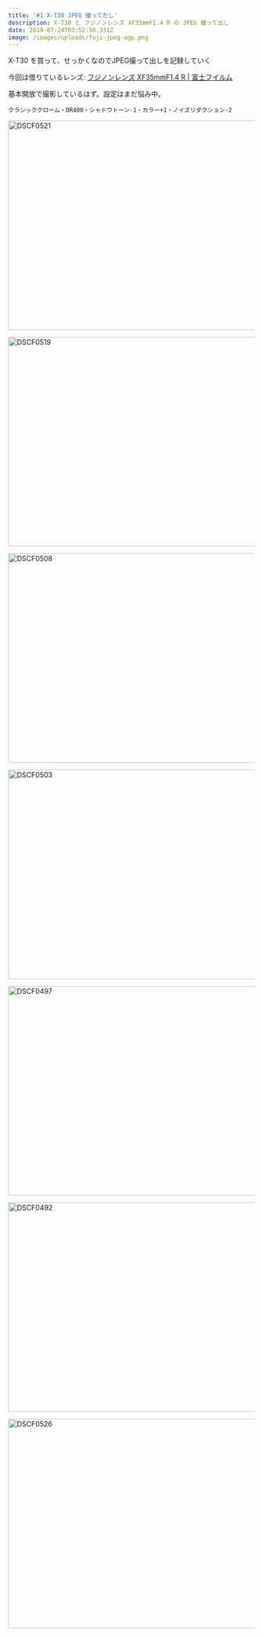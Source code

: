 ```yaml
---
title: '#1 X-T30 JPEG 撮ってだし'
description: X-T30 と フジノンレンズ XF35mmF1.4 R の JPEG 撮って出し
date: 2019-07-24T03:52:50.331Z
image: /images/uploads/fuji-jpeg-ogp.png
---
```

X-T30 を買って、せっかくなのでJPEG撮って出しを記録していく

今回は借りているレンズ: [フジノンレンズ XF35mmF1\.4 R \| 富士フイルム](https://fujifilm.jp/personal/digitalcamera/x/fujinon_lens_xf35mmf14_r/)

基本開放で撮影しているはず。設定はまだ悩み中。

```
クラシッククローム・DR400・シャドウトーン-1・カラー+1・ノイズリダクション-2
```

<a data-flickr-embed="true"  href="https://www.flickr.com/photos/puzzel-fukuchi/48361920342/in/dateposted/" title="DSCF0521"><img src="https://live.staticflickr.com/65535/48361920342_5f8f5feb6b_z.jpg" width="640" height="427" alt="DSCF0521"></a><script async src="//embedr.flickr.com/assets/client-code.js" charset="utf-8"></script>

<a data-flickr-embed="true"  href="https://www.flickr.com/photos/puzzel-fukuchi/48361786926/in/photostream/" title="DSCF0519"><img src="https://live.staticflickr.com/65535/48361786926_4992e90436_z.jpg" width="640" height="427" alt="DSCF0519"></a><script async src="//embedr.flickr.com/assets/client-code.js" charset="utf-8"></script>

<a data-flickr-embed="true"  href="https://www.flickr.com/photos/puzzel-fukuchi/48361787091/in/photostream/" title="DSCF0508"><img src="https://live.staticflickr.com/65535/48361787091_e0d632057b_z.jpg" width="640" height="427" alt="DSCF0508"></a><script async src="//embedr.flickr.com/assets/client-code.js" charset="utf-8"></script>

<a data-flickr-embed="true"  href="https://www.flickr.com/photos/puzzel-fukuchi/48361787261/in/photostream/" title="DSCF0503"><img src="https://live.staticflickr.com/65535/48361787261_2c40bcf28b_z.jpg" width="640" height="427" alt="DSCF0503"></a><script async src="//embedr.flickr.com/assets/client-code.js" charset="utf-8"></script>

<a data-flickr-embed="true"  href="https://www.flickr.com/photos/puzzel-fukuchi/48361921002/in/photostream/" title="DSCF0497"><img src="https://live.staticflickr.com/65535/48361921002_3e5ec6429a_z.jpg" width="640" height="427" alt="DSCF0497"></a><script async src="//embedr.flickr.com/assets/client-code.js" charset="utf-8"></script>

<a data-flickr-embed="true"  href="https://www.flickr.com/photos/puzzel-fukuchi/48361921102/in/photostream/" title="DSCF0492"><img src="https://live.staticflickr.com/65535/48361921102_66525ba3e2_z.jpg" width="640" height="427" alt="DSCF0492"></a><script async src="//embedr.flickr.com/assets/client-code.js" charset="utf-8"></script>

<a data-flickr-embed="true"  href="https://www.flickr.com/photos/puzzel-fukuchi/48361786601/in/photostream/" title="DSCF0526"><img src="https://live.staticflickr.com/65535/48361786601_94ce83de28_z.jpg" width="640" height="427" alt="DSCF0526"></a><script async src="//embedr.flickr.com/assets/client-code.js" charset="utf-8"></script>
